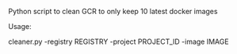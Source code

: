 Python script to clean GCR to only keep 10 latest docker images

Usage:

cleaner.py -registry REGISTRY -project PROJECT_ID -image IMAGE
